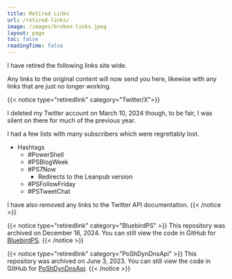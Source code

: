```yaml
---
title: Retired Links
url: /retired-links/
image: /images/broken-links.jpeg
layout: page
toc: false
readingTime: false
---
```


I have retired the following links site wide.

Any links to the original content will now send you here, likewise with any links that are just no longer working.

{{< notice type="retiredlink" category="Twitter/X">}}

I deleted my Twitter account on March 10, 2024 though, to be fair, I was silent on there for much of the previous year.

I had a few lists with many subscribers which were regrettably lost.

- Hashtags
  - #PowerShell
  - #PSBlogWeek
  - #PS7Now
    - Redirects to the Leanpub version
  - #PSFollowFriday
  - #PSTweetChat

I have also removed any links to the Twitter API documentation.
{{< /notice >}}

{{< notice type="retiredlink" category="BluebirdPS" >}}
This repository was archived on December 16, 2024.
You can still view the code in GitHub for [BluebirdPS](https://github.com/thedavecarroll/BluebirdPS).
{{< /notice >}}

{{< notice type="retiredlink" category="PoShDynDnsApi" >}}
This repository was archived on June 3, 2023.
You can still view the code in GitHub for [PoShDynDnsApi](https://github.com/thedavecarroll/PoShDynDnsApi).
{{< /notice >}}

